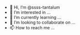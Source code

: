 - 👋 Hi, I’m @ssss-tantalum
- 👀 I’m interested in ...
- 🌱 I’m currently learning ...
- 💞️ I’m looking to collaborate on ...
- 📫 How to reach me ...

<!---
ssss-tantalum/ssss-tantalum is a ✨ special ✨ repository because its `README.md` (this file) appears on your GitHub profile.
You can click the Preview link to take a look at your changes.
--->
